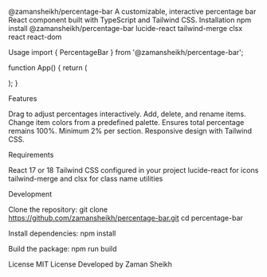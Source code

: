 @zamansheikh/percentage-bar
A customizable, interactive percentage bar React component built with TypeScript and Tailwind CSS.
Installation
npm install @zamansheikh/percentage-bar lucide-react tailwind-merge clsx react react-dom

Usage
import { PercentageBar } from '@zamansheikh/percentage-bar';

function App() {
  return (
    <div>
      <PercentageBar />
    </div>
  );
}

Features

Drag to adjust percentages interactively.
Add, delete, and rename items.
Change item colors from a predefined palette.
Ensures total percentage remains 100%.
Minimum 2% per section.
Responsive design with Tailwind CSS.

Requirements

React 17 or 18
Tailwind CSS configured in your project
lucide-react for icons
tailwind-merge and clsx for class name utilities

Development

Clone the repository:
git clone https://github.com/zamansheikh/percentage-bar.git
cd percentage-bar


Install dependencies:
npm install


Build the package:
npm run build



License
MIT License
Developed by Zaman Sheikh
